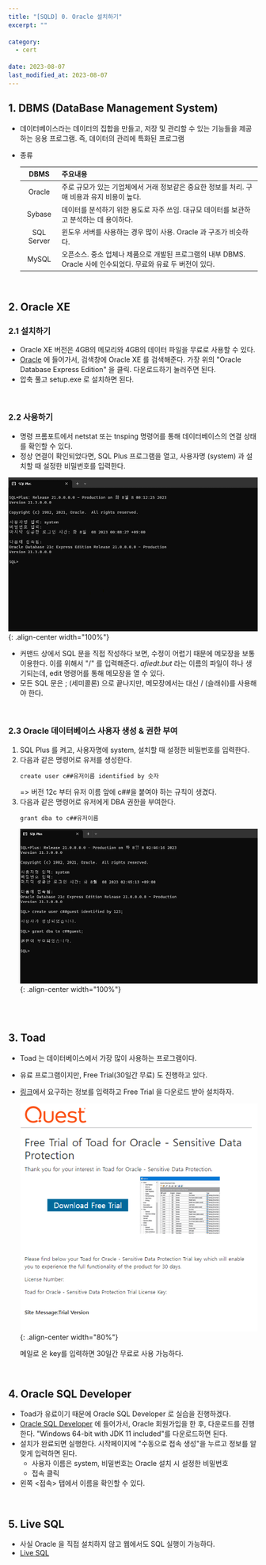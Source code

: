 ```yaml
---
title: "[SQLD] 0. Oracle 설치하기"
excerpt: ""

category:
  - cert

date: 2023-08-07
last_modified_at: 2023-08-07
---
```


## 1. DBMS (DataBase Management System)

- 데이터베이스라는 데이터의 집합을 만들고, 저장 및 관리할 수 있는 기능들을 제공하는 응용 프로그램. 즉, 데이터의 관리에 특화된 프로그램
- 종류

  |    DBMS    | 주요내용                                                                                                        |
  | :--------: | :-------------------------------------------------------------------------------------------------------------- |
  |   Oracle   | 주로 규모가 있는 기업체에서 거래 정보같은 중요한 정보를 처리. 구매 비용과 유지 비용이 높다.                     |
  |   Sybase   | 데이터를 분석하기 위한 용도로 자주 쓰임. 대규모 데이터를 보관하고 분석하는 데 용이하다.                         |
  | SQL Server | 윈도우 서버를 사용하는 경우 많이 사용. Oracle 과 구조가 비슷하다.                                               |
  |   MySQL    | 오픈소스. 중소 업체나 제품으로 개발된 프로그램의 내부 DBMS. Oracle 사에 인수되었다. 무료와 유료 두 버전이 있다. |

<br>

## 2. Oracle XE

### 2.1 설치하기

- Oracle XE 버전은 4GB의 메모리와 4GB의 데이터 파일을 무료로 사용할 수 있다.
- [Oracle](https://www.oracle.com/kr/) 에 들어가서, 검색창에 Oracle XE 를 검색해준다. 가장 위의 "Oracle Database Express Edition" 을 클릭. 다운로드하기 눌러주면 된다.
- 압축 풀고 setup.exe 로 설치하면 된다.

<br>

### 2.2 사용하기

- 명령 프롬포트에서 netstat 또는 tnsping 명령어를 통해 데이터베이스의 연결 상태를 확인할 수 있다.
- 정상 연결이 확인되었다면, SQL Plus 프로그램을 열고, 사용자명 (system) 과 설치할 때 설정한 비밀번호를 입력한다.

![image](/assets/images/cert-sqrd-0-0.png){: .align-center width="100%"}

- 커맨드 상에서 SQL 문을 직접 작성하다 보면, 수정이 어렵기 때문에 메모장을 보통 이용한다. 이를 위해서 "/" 를 입력해준다. _afiedt.but_ 라는 이름의 파일이 하나 생기되는데, edit 명령어를 통해 메모장을 열 수 있다.
- 모든 SQL 문은 ; (세미콜론) 으로 끝나지만, 메모장에서는 대신 / (슬래쉬)를 사용해야 한다.

<br>

### 2.3 Oracle 데이터베이스 사용자 생성 & 권한 부여

1. SQL Plus 를 켜고, 사용자명에 system, 설치할 때 설정한 비밀번호를 입력한다.
2. 다음과 같은 명령어로 유저를 생성한다.
   ```
   create user c##유저이름 identified by 숫자
   ```
   => 버전 12c 부터 유저 이름 앞에 c##을 붙여야 하는 규칙이 생겼다.
3. 다음과 같은 명령어로 유저에게 DBA 권한을 부여한다.
   ```
   grant dba to c##유저이름
   ```
   ![image](/assets/images/cert-sqrd-0-1.png){: .align-center width="100%"}

<br>

<br>

## 3. Toad

- Toad 는 데이터베이스에서 가장 많이 사용하는 프로그램이다.
- 유료 프로그램이지만, Free Trial(30일간 무료) 도 진행하고 있다.
- [링크](https://www.toadworld.com/downloads)에서 요구하는 정보를 입력하고 Free Trial 을 다운로드 받아 설치하자.

  ![image](/assets/images/cert-sqrd-0-2.png){: .align-center width="80%"}

  메일로 온 key를 입력하면 30일간 무료로 사용 가능하다.

<br>

## 4. Oracle SQL Developer

- Toad가 유료이기 때문에 Oracle SQL Developer 로 실습을 진행하겠다.
- [Oracle SQL Developer](https://www.oracle.com/kr/database/sqldeveloper/) 에 들어가서, Oracle 회원가입을 한 후, 다운로드를 진행한다. "Windows 64-bit with JDK 11 included"를 다운로드하면 된다.
- 설치가 완료되면 실행한다. 시작페이지에 "수동으로 접속 생성"을 누르고 정보를 알맞게 입력하면 된다.
  - 사용자 이름은 system, 비밀번호는 Oracle 설치 시 설정한 비밀번호
  - 접속 클릭
- 왼쪽 \<접속\> 탭에서 이름을 확인할 수 있다.

<br>

## 5. Live SQL

- 사실 Oracle 을 직접 설치하지 않고 웹에서도 SQL 실행이 가능하다.
- [Live SQL](https://livesql.oracle.com/)

<br>

<br>

<br>
